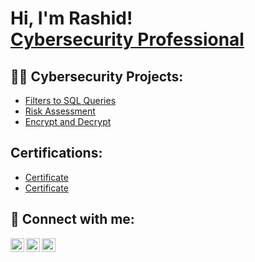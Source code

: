 <h1>Hi, I'm Rashid! <br/><a href="https://https://github.com/Rashidkweku"></a> <a href="https://www.linkedin.com/in/rashid-alhassan-20ab52220/">Cybersecurity Professional</a>

<h2>👨‍💻 Cybersecurity Projects:</h2>


  
  - [Filters to SQL Queries](https://github.com/Rashidkweku/ActiveDirectoryLab/blob/main/README.md)
  - [Risk Assessment](https://github.com/Rashidkweku/Risk-Assessment/tree/main/README.md)
  - [Encrypt and Decrypt](https://github.com/Rashidkweku/Decryption-and-Encryption/tree/main/README.md)
<h2>Certifications:</h2>


- [Certificate](https://www.coursera.org/accomplishments?utm_medium=email&utm_source=other&utm_campaign=courseCompletion~h_qSTmUJEe21jBLFGcIQ1w)
- [Certificate](https://coursera.org/share/ae907c924328493addebf3a510c6893c)







<h2> 🤳 Connect with me:</h2>

[<img align="left" alt="JoshMadakor | YouTube" width="22px" src="https://cdn.jsdelivr.net/npm/simple-icons@v3/icons/youtube.svg" />][youtube]
[<img align="left" alt="JoshMadakor | LinkedIn" width="22px" src="https://cdn.jsdelivr.net/npm/simple-icons@v3/icons/linkedin.svg" />][linkedin]
[<img align="left" alt="JoshMadakor | Instagram" width="22px" src="https://cdn.jsdelivr.net/npm/simple-icons@v3/icons/instagram.svg" />][instagram]

[youtube]: https://www.youtube.com/@IDKofficialpage
[instagram]: https://www.instagram.com/rashidkwekuaidoo/
[linkedin]: https://www.linkedin.com/in/rashid-alhassan-20ab52220/

<!--
**joshmadakor1/joshmadakor1** is a ✨ _special_ ✨ repository because its `README.md` (this file) appears on your GitHub profile.

Here are some ideas to get you started:

- 🔭 I’m currently working on ...
- 🌱 I’m currently learning ...
- 👯 I’m looking to collaborate on ...
- 🤔 I’m looking for help with ...
- 💬 Ask me about ...
- 📫 How to reach me: ...
- 😄 Pronouns: ...
- ⚡ Fun fact: ...
-->
